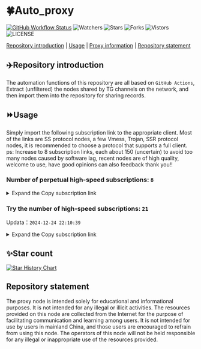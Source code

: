 # 🍀Auto_proxy
[![GitHub Workflow Status](https://img.shields.io/github/actions/workflow/status/PangTouY00/Auto_proxy/main.yml?branch=main)](https://github.com/PangTouY00/Auto_proxy/actions/workflows/main.yml?branch=main) 
![Watchers](https://img.shields.io/github/watchers/w1770946466/Auto_proxy) ![Stars](https://img.shields.io/github/stars/PangTouY00/Auto_proxy) ![Forks](https://img.shields.io/github/forks/w1770946466/Auto_proxy) ![Vistors](https://visitor-badge.laobi.icu/badge?page_id=PangTouY00.Auto_proxy) ![LICENSE](https://img.shields.io/badge/license-CC%20BY--SA%204.0-green.svg)

[Repository introduction](https://github.com/PangTouY00/Auto_proxy#Repositoryintroduction) | [Usage](https://github.com/PangTouY00/Auto_proxy#Usage) | [Proxy information](https://github.com/PangTouY00/Auto_proxy#Proxyinformation) | [Repository statement](https://github.com/PangTouY00/Auto_proxy#Repositorystatement)

## ✈️Repository introduction
The automation functions of this repository are all based on `GitHub Actions`,
Extract (unfiltered) the nodes shared by TG channels on the network, and then import them into the repository for sharing records.

## ⏩Usage
Simply import the following subscription link to the appropriate client. Most of the links are SS protocol nodes, a few Vmess, Trojan, SSR protocol nodes, it is recommended to choose a protocol that supports a full client.
ps: Increase to 8 subscription links, each about 150 (uncertain) to avoid too many nodes caused by software lag, recent nodes are of high quality, welcome to use, have good opinions can also feedback thank you!!

### Number of perpetual high-speed subscriptions: `8`

<details>
  <summary>Expand the Copy subscription link</summary>

  
- [Multiprotocol Base64 encoding](https://raw.githubusercontent.com/PangTouY00/Auto_proxy/main/Long_term_subscription1)
`https://raw.githubusercontent.com/PangTouY00/Auto_proxy/main/Long_term_subscription_num`
`Total number of merge nodes: 1092`

- [Multiprotocol Base64 encoding](https://raw.githubusercontent.com/PangTouY00/Auto_proxy/main/Long_term_subscription1)
`https://raw.githubusercontent.com/PangTouY00/Auto_proxy/main/Long_term_subscription1`
`Total number of merge nodes: 137`

- [Multiprotocol Base64 encoding](https://raw.githubusercontent.com/PangTouY00/Auto_proxy/main/Long_term_subscription2)
`https://raw.githubusercontent.com/PangTouY00/Auto_proxy/main/Long_term_subscription2`
`Total number of merge nodes: 137`

- [Multiprotocol Base64 encoding](https://raw.githubusercontent.com/PangTouY00/Auto_proxy/main/Long_term_subscription3)
`https://raw.githubusercontent.com/PangTouY00/Auto_proxy/main/Long_term_subscription3`
`Total number of merge nodes: 137`

- [Multiprotocol Base64 encoding](https://raw.githubusercontent.com/PangTouY00/Auto_proxy/main/Long_term_subscription4)
`https://raw.githubusercontent.com/PangTouY00/Auto_proxy/main/Long_term_subscription4`
`Total number of merge nodes: 137`

- [Multiprotocol Base64 encoding](https://raw.githubusercontent.comPangTouY00/Auto_proxy/main/Long_term_subscription5)
`https://raw.githubusercontent.com/PangTouY00/Auto_proxy/main/Long_term_subscription5`
`Total number of merge nodes: 137`

- [Multiprotocol Base64 encoding](https://raw.githubusercontent.com/PangTouY00/Auto_proxy/main/Long_term_subscription6)
`https://raw.githubusercontent.com/PangTouY00/Auto_proxy/main/Long_term_subscription6`
`Total number of merge nodes: 137`

- [Multiprotocol Base64 encoding](https://raw.githubusercontent.com/PangTouY00/Auto_proxy/main/Long_term_subscription7)
`https://raw.githubusercontent.com/PangTouY00/Auto_proxy/main/Long_term_subscription7`
`Total number of merge nodes: 137`

- [Multiprotocol Base64 encoding](https://raw.githubusercontent.com/PangTouY00/Auto_proxy/main/Long_term_subscription8)
`https://raw.githubusercontent.com/PangTouY00/Auto_proxy/main/Long_term_subscription8`
`Total number of merge nodes: 133`

- [Clash subscription](https://raw.githubusercontent.com/PangTouY00/Auto_proxy/main/Long_term_subscription2.yaml)
`https://raw.githubusercontent.com/PangTouY00/Auto_proxy/main/Long_term_subscription1.yaml`


- [Clash subscription](https://raw.githubusercontent.com/PangTouY00/Auto_proxy/main/Long_term_subscription2.yaml)
`https://raw.githubusercontent.com/PangTouY00/Auto_proxy/main/Long_term_subscription2.yaml`


- [Clash subscription](https://raw.githubusercontent.com/PangTouY00/Auto_proxy/main/Long_term_subscription3.yaml)
`https://raw.githubusercontent.com/PangTouY00/Auto_proxy/main/Long_term_subscription3.yaml`
  
</details>

### Try the number of high-speed subscriptions: `21`
Updata：`2024-12-24 22:10:39`


<details>
  <summary>Expand the Copy subscription link</summary>  






































































































































































































































































































































































































































































































































































































































































































































































































































































































































































































































































































































































































































































































































































































































































































































































































































































































































































































































































































































































































































































































































































































































































































































































































































































































































































































































































































































































































































































































































































































































































































































































































































































































































































































































































































































































































































































































































































































































































































































































































































































































































































































































































































































































































































































































































































































































































































































































































































































































































































































































































































































































































































































































































































































































































































































































































































































































































































































































































































































































































































































































































































































































































































































































































































































































































































































































































































































































































































































































































































































































































































































































































































































































































































































































































































































































































































































































































































































































































































































































































































































































































































































































































































































































































































































































































































































































































































































































































































































































































































































































































































































































































































































































































































































































































































































































































































































































































































































































































































































































































































































































































































































































































































































































































































































































































































































































































































































































































































































































































































































































































































































































































































































































































































































































































































































































































































































































































































































































































































































































































































































































































































































































































































































































































































































































































































































































































































































































































































































































































































































































































































































































































































































































































































































































































































































































































































































































































































































































































































































































































































































































































































































































































































































































































































































































































































































































































































































































































































































































































































































































































































































































































































































































































































































































































































































































































































































































































































































































































































































































































































































































































































































































































































































































































































































































































































































































































































































































































































































































































































































































































































































































































































































































































































































































































































































































































































































































































































































































































































































































































































































































































































>Trial subscription：
`https://hy-2.com/api/v1/client/subscribe?token=203ce86515e215952ab1a3c91dd86b2b`




>Trial subscription：
`https://lanmaoyun.icu/api/v1/client/subscribe?token=d2202fade325d03a3e42941b532785ee`




>Trial subscription：
`https://a.aik88.top/api/v1/client/subscribe?token=46704b665a0badabf0fecbbe3308fe9b`




>Trial subscription：
`https://abyssvpn.com/api/v1/client/subscribe?token=fec116dabadf7cd50c8f8c74916e4cf3`




>Trial subscription：
`https://vpn.sudatech.store/api/v1/client/subscribe?token=91b944defce9daa879306c688967f492`




>Trial subscription：
`https://www.kuaidog009.top/api/v1/client/subscribe?token=c03bb003422a75af07147c3303c996a6`




>Trial subscription：
`https://nodefree.githubrowcontent.com/2024/12/20241224.txt`




>Trial subscription：
`https://dashuai.us/api/v1/client/subscribe?token=79e48a862c1336cffe6b67f3ef6f2108`




>Trial subscription：
`https://needss.link/api/v1/client/subscribe?token=98d06d5785044ed99ca61e03974e7873`




>Trial subscription：
`https://dl.vfkum.website/api/v1/client/subscribe?token=eea2e8175ec3dc825ad26a6d389000ac`




>Trial subscription：
`https://ch.louwangzhiyu.xyz/api/v1/client/subscribe?token=c4a6a74aca4b729e6fc8dc580f182eeb`




>Trial subscription：
`https://vt.louwangzhiyu.xyz/api/v1/client/subscribe?token=2345c44308f8fe61ce015c9f6e5d150b`




>Trial subscription：
`https://fs.v2rayse.com/share/20241224/iicuol6w3w.txt`




>Trial subscription：
`https://v2rayshare.githubrowcontent.com/2024/12/20241224.txt`




>Trial subscription：
`https://www.kuaidog010.top/api/v1/client/subscribe?token=0a93991555c703077a1d47fe439a13af`




>Trial subscription：
`https://www.kuaidog006.top/api/v1/client/subscribe?token=70b5a3d832b6cd442b449ca260b5f9ee`




>Trial subscription：
`https://sulink.pro/api/v1/client/subscribe?token=4259cb1865239277f1f6e93c379f6aaa`




>Trial subscription：
`https://wwnet.cloud/api/v1/client/subscribe?token=4beca544689c439ecb45102931db9a77`




>Trial subscription：
`https://sq9xy6.cpminig.com/api/v1/client/subscribe?token=54be6b83c599078632ae92c746fa861e`




>Trial subscription：
`https://xueyejiasu.com/api/v1/client/subscribe?token=826b79442b87fdd0450ab9e6c5a5a59a`




>Trial subscription：
`https://qingyun.zybs.eu.org/api/v1/client/subscribe?token=9f8231b89705facfefc5e0d613221769`



</details>

## ✨Star count
[![Star History Chart](https://api.star-history.com/svg?repos=PangTouY00/Auto_proxy&type=Date)](https://star-history.com/#w1770946466/Auto_proxy&Date)



## Repository statement
The proxy node is intended solely for educational and informational purposes. It is not intended for any illegal or illicit activities. The resources provided on this node are collected from the Internet for the purpose of facilitating communication and learning among users. It is not intended for use by users in mainland China, and those users are encouraged to refrain from using this node. The operators of this node will not be held responsible for any illegal or inappropriate use of the resources provided.
